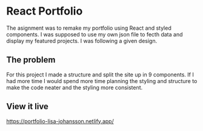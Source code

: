 # React Portfolio
The asignment was to remake my portfolio using React and styled components. I was supposed to use my own json file to fecth data and display my featured projects. I was following a given design.
## The problem
For this project I made a structure and split the site up in 9 components. 
If I had more time I would spend more time planning the styling and structure to make the code neater and the styling more consistent.

## View it live
https://portfolio-lisa-johansson.netlify.app/
